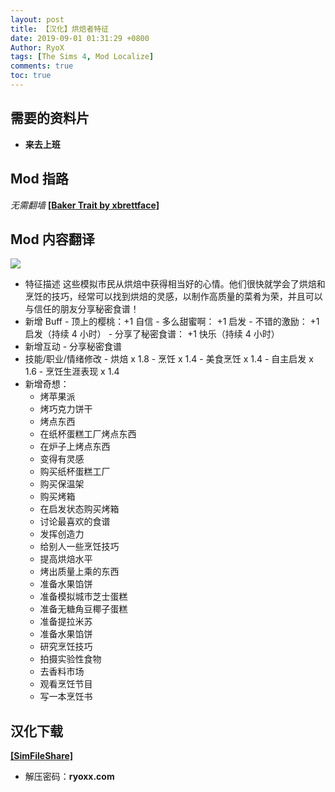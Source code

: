 ```yaml
---
layout: post
title: 【汉化】烘焙者特征
date: 2019-09-01 01:31:29 +0800
Author: RyoX
tags: [The Sims 4, Mod Localize]
comments: true
toc: true
---
```


## 需要的资料片

- **来去上班**

## Mod 指路

_无需翻墙_
**[[Baker Trait by xbrettface]](http://modthesims.info/d/632031/baker-trait.html)**

<!--break-->

## Mod 内容翻译

![](https://raw.githubusercontent.com/ryoxxyz/MyPage/master/images/2019-09-01/baker_trait_localize.png)

- 特征描述
  这些模拟市民从烘焙中获得相当好的心情。他们很快就学会了烘焙和烹饪的技巧，经常可以找到烘焙的灵感，以制作高质量的菜肴为荣，并且可以与信任的朋友分享秘密食谱！
  <br/>
- 新增 Buff - 顶上的樱桃：+1 自信 - 多么甜蜜啊： +1 启发 - 不错的激励： +1 启发（持续 4 小时） - 分享了秘密食谱： +1 快乐（持续 4 小时）
  <br/>
- 新增互动 - 分享秘密食谱
  <br/>
- 技能/职业/情绪修改 - 烘焙 x 1.8 - 烹饪 x 1.4 - 美食烹饪 x 1.4 - 自主启发 x 1.6 - 烹饪生涯表现 x 1.4
  <br/>
- 新增奇想：
  - 烤苹果派
  - 烤巧克力饼干
  - 烤点东西
  - 在纸杯蛋糕工厂烤点东西
  - 在炉子上烤点东西
  - 变得有灵感
  - 购买纸杯蛋糕工厂
  - 购买保温架
  - 购买烤箱
  - 在启发状态购买烤箱
  - 讨论最喜欢的食谱
  - 发挥创造力
  - 给别人一些烹饪技巧
  - 提高烘焙水平
  - 烤出质量上乘的东西
  - 准备水果馅饼
  - 准备模拟城市芝士蛋糕
  - 准备无糖角豆椰子蛋糕
  - 准备提拉米苏
  - 准备水果馅饼
  - 研究烹饪技巧
  - 拍摄实验性食物
  - 去香料市场
  - 观看烹饪节目
  - 写一本烹饪书

## 汉化下载

**[[SimFileShare]](http://www.simfileshare.net/download/1216052/)**

- 解压密码：**ryoxx.com**

